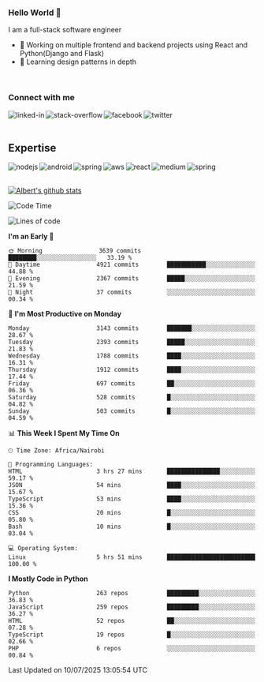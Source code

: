 

### Hello World 👋
I am a full-stack software engineer
- 🔭 Working on multiple frontend and backend projects using React and Python(Django and Flask)
- 🌱 Learning design patterns in depth

<br>

### Connect with me

[<img align="left" alt="linked-in" src="https://img.shields.io/badge/linkedin-%230077B5.svg?&style=for-the-badge&logo=linkedin&logoColor=white" />](https://www.linkedin.com/in/albert-byrone/)

<!-- [<img align="left" alt="medium" src="https://img.shields.io/badge/medium-%2312100E.svg?&style=for-the-badge&logo=medium&logoColor=white" />](https://56faisal.medium.com/) -->

[<img align="left" alt="stack-overflow" src="https://img.shields.io/badge/stack%20overflow-FE7A16?logo=stack-overflow&logoColor=white&style=for-the-badge" />](https://stackoverflow.com/users/11916317/albert-byrone)

[<img align="left" alt="facebook" src="https://img.shields.io/badge/facebook-%231877F2.svg?&style=for-the-badge&logo=facebook&logoColor=white" />](https://web.facebook.com/albert.byrone.1/)

[<img align="left" alt="twitter" src="https://img.shields.io/badge/twitter-%231DA1F2.svg?&style=for-the-badge&logo=twitter&logoColor=white" />](https://twitter.com/byrone_albert)

<br>

<br>

## Expertise
<img align="left" alt="nodejs" src="https://img.shields.io/badge/python%20-%2343853D.svg?&style=for-the-badge&logo=node.js&logoColor=white" />
<img align="left" alt="android" src="https://img.shields.io/badge/Flask-3DDC84?logo=android&logoColor=white&style=for-the-badge" />
<img align="left" alt="spring" src="https://img.shields.io/badge/drf%20-%236DB33F.svg?&style=for-the-badge&logo=spring&logoColor=white" />
<img align="left" alt="aws" src="https://img.shields.io/badge/django%20AWS-%23232F3E?logo=amazon-aws&logoColor=white&style=for-the-badge" />
<img align="left" alt="react" src="https://img.shields.io/badge/react%20-%2320232a.svg?&style=for-the-badge&logo=react&logoColor=%2361DAFB" />
<img align="left" alt="medium" src="https://img.shields.io/badge/Angular-%23316192.svg?&style=for-the-badge&logo=postgresql&logoColor=white" />
<img align="left" alt="spring" src="https://img.shields.io/badge/Javascript%20-%236DB33F.svg?&style=for-the-badge&logo=spring&logoColor=white" />
<br>
<br>


[![Albert's github stats](https://github-readme-stats.vercel.app/api?username=Albert-Byrone&count_private=true&show_icons=true&theme=radical&hide_rank=false)](https://github.com/anuraghazra/github-readme-stats)

<!-- [![Top Langs](https://github-readme-stats.vercel.app/api/top-langs/?username=Albert-Byrone&layout=compact)](https://github.com/anuraghazra/github-readme-stats) -->

<!--
**Albert-Byrone/Albert-Byrone** is a ✨ _special_ ✨ repository because its `README.md` (this file) appears on your GitHub profile.

Here are some ideas to get you started:

- 🔭 I’m currently working on ...
- 🌱 I’m currently learning ...
- 👯 I’m looking to collaborate on ...
- 🤔 I’m looking for help with ...
- 💬 Ask me about ...
- 📫 How to reach me: ...
- 😄 Pronouns: ...
- ⚡ Fun fact: ...
-->


<!--START_SECTION:waka-->
![Code Time](http://img.shields.io/badge/Code%20Time-1%2C971%20hrs%2035%20mins-blue)

![Lines of code](https://img.shields.io/badge/From%20Hello%20World%20I%27ve%20Written-81.1%20million%20lines%20of%20code-blue)

**I'm an Early 🐤** 

```text
🌞 Morning                3639 commits        ████████░░░░░░░░░░░░░░░░░   33.19 % 
🌆 Daytime                4921 commits        ███████████░░░░░░░░░░░░░░   44.88 % 
🌃 Evening                2367 commits        █████░░░░░░░░░░░░░░░░░░░░   21.59 % 
🌙 Night                  37 commits          ░░░░░░░░░░░░░░░░░░░░░░░░░   00.34 % 
```
📅 **I'm Most Productive on Monday** 

```text
Monday                   3143 commits        ███████░░░░░░░░░░░░░░░░░░   28.67 % 
Tuesday                  2393 commits        █████░░░░░░░░░░░░░░░░░░░░   21.83 % 
Wednesday                1788 commits        ████░░░░░░░░░░░░░░░░░░░░░   16.31 % 
Thursday                 1912 commits        ████░░░░░░░░░░░░░░░░░░░░░   17.44 % 
Friday                   697 commits         ██░░░░░░░░░░░░░░░░░░░░░░░   06.36 % 
Saturday                 528 commits         █░░░░░░░░░░░░░░░░░░░░░░░░   04.82 % 
Sunday                   503 commits         █░░░░░░░░░░░░░░░░░░░░░░░░   04.59 % 
```


📊 **This Week I Spent My Time On** 

```text
🕑︎ Time Zone: Africa/Nairobi

💬 Programming Languages: 
HTML                     3 hrs 27 mins       ███████████████░░░░░░░░░░   59.17 % 
JSON                     54 mins             ████░░░░░░░░░░░░░░░░░░░░░   15.67 % 
TypeScript               53 mins             ████░░░░░░░░░░░░░░░░░░░░░   15.36 % 
CSS                      20 mins             █░░░░░░░░░░░░░░░░░░░░░░░░   05.80 % 
Bash                     10 mins             █░░░░░░░░░░░░░░░░░░░░░░░░   03.04 % 

💻 Operating System: 
Linux                    5 hrs 51 mins       █████████████████████████   100.00 % 
```

**I Mostly Code in Python** 

```text
Python                   263 repos           █████████░░░░░░░░░░░░░░░░   36.83 % 
JavaScript               259 repos           █████████░░░░░░░░░░░░░░░░   36.27 % 
HTML                     52 repos            ██░░░░░░░░░░░░░░░░░░░░░░░   07.28 % 
TypeScript               19 repos            █░░░░░░░░░░░░░░░░░░░░░░░░   02.66 % 
PHP                      6 repos             ░░░░░░░░░░░░░░░░░░░░░░░░░   00.84 % 
```




 Last Updated on 10/07/2025 13:05:54 UTC
<!--END_SECTION:waka-->
